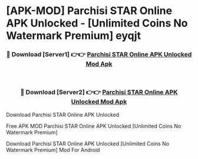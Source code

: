 # [APK-MOD] Parchisi STAR Online APK Unlocked - [Unlimited Coins No Watermark Premium] eyqjt



<div align="center">
<h3>🔴 Download [Server1] 👉👉 <a href="https://momento.my/?title=Parchisi_STAR_Online_APK_Unlocked">Parchisi STAR Online APK Unlocked Mod Apk</a></h3><br>

<h3>🔴 Download [Server2] 👉👉 <a href="https://momento.my/?title=Parchisi_STAR_Online_APK_Unlocked">Parchisi STAR Online APK Unlocked Mod Apk</a></h3>
</div>



Download Parchisi STAR Online APK Unlocked 

Free APK MOD Parchisi STAR Online APK Unlocked [Unlimited Coins No Watermark Premium]

Download Parchisi STAR Online APK Unlocked [Unlimited Coins No Watermark Premium] Mod For Android
